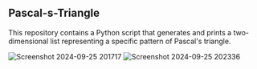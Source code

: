 ## Pascal-s-Triangle
This repository contains a Python script that generates and prints a two-dimensional list representing a specific pattern of Pascal's triangle.


![Screenshot 2024-09-25 201717](https://github.com/user-attachments/assets/ce00525a-b18c-41e6-aa93-d407ed612e75)
![Screenshot 2024-09-25 202336](https://github.com/user-attachments/assets/ff0c8c91-7b13-4acd-ae09-ffe15e037e88)
